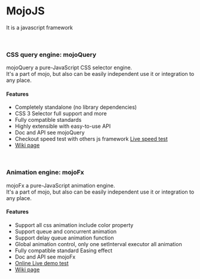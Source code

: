 MojoJS
======

It is a javascript framework


<br>


### CSS query engine: mojoQuery

mojoQuery a pure-JavaScript CSS selector engine. <br>
It's a part of mojo, but also can be easily independent use it or integration to any place.

#### Features

* Completely standalone (no library dependencies)
* CSS 3 Selector full support and more
* Fully compatible standards
* Highly extensible with easy-to-use API
* Doc and API see mojoQuery
* Checkout speed test with others js framework [Live speed test](http://scottcgi.github.io/MojoJS/Test/mojoQuery/speedTest/index.html "speed test")
* [Wiki page](https://github.com/scottcgi/MojoJS/wiki/MojoFX "wiki page")

<br>


### Animation engine: mojoFx

mojoFx a pure-JavaScript animation engine. <br>
It's a part of mojo, but also can be easily independent use it or integration to any place.

#### Features

* Support all css animation include color property
* Support queue and concurrent animation
* Support delay queue animation function
* Global animation control, only one setInterval executor all animation
* Fully compatible standard Easing effect
* Doc and API see mojoFx
* [Online Live demo test](http://scottcgi.github.io/MojoJS/Test/mojoFx/mojoFx-test.html "animation test")
* [Wiki page](https://github.com/scottcgi/MojoJS/wiki/MojoQuery "wiki page")
